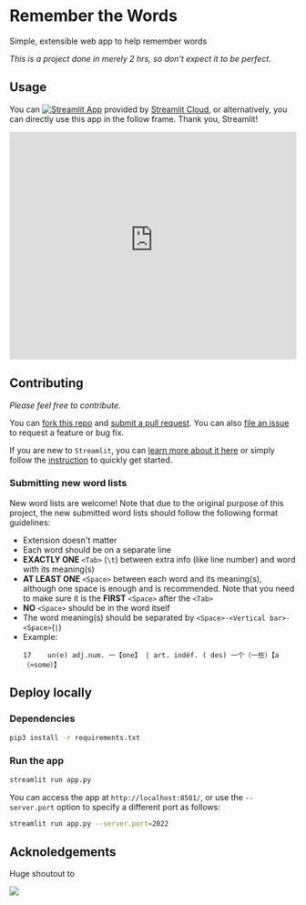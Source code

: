 # Remember the Words

Simple, extensible web app to help remember words

_This is a project done in merely 2 hrs, so don't expect it to be perfect._

## Usage

You can [![Streamlit App](https://static.streamlit.io/badges/streamlit_badge_black_white.svg)](https://teddyhuang-00-remember-the-words-main-b6ezoa.streamlitapp.com/) provided by [Streamlit Cloud](https://streamlit.io/cloud), or alternatively, you can directly use this app in the follow frame. Thank you, Streamlit!

<iframe loading="lazy" src="https://teddyhuang-00-remember-the-words-main-b6ezoa.streamlitapp.com/?embedded=true" style="
                        width: 100%;
                        border: none;
                        height: 400px
                    "></iframe>

## Contributing

_Please feel free to contribute._

You can [fork this repo](https://github.com/TeddyHuang-00/Remember-the-Words/fork) and [submit a pull request](https://github.com/TeddyHuang-00/Remember-the-Words/compare). You can also [file an issue](https://github.com/TeddyHuang-00/Remember-the-Words/issues/new/choose) to request a feature or bug fix.

If you are new to `Streamlit`, you can [learn more about it here](https://docs.streamlit.io/) or simply follow the [instruction](#deploy-locally) to quickly get started.

### Submitting new word lists

New word lists are welcome! Note that due to the original purpose of this project, the new submitted word lists should follow the following format guidelines:

- Extension doesn't matter
- Each word should be on a separate line
- **EXACTLY ONE** `<Tab>` (`\t`) between extra info (like line number) and word with its meaning(s)
- **AT LEAST ONE** `<Space>` between each word and its meaning(s), although one space is enough and is recommended. Note that you need to make sure it is the **FIRST** `<Space>` after the `<Tab>`
- **NO** `<Space>` should be in the word itself
- The word meaning(s) should be separated by `<Space>-<Vertical bar>-<Space>`(`|`)
- Example:
  ```
  17	un(e) adj.num. 一【one】 | art. indéf. ( des) 一个（一些）【a（≈some）】
  ```

## Deploy locally

### Dependencies

```bash
pip3 install -r requirements.txt
```

### Run the app

```bash
streamlit run app.py
```

You can access the app at `http://localhost:8501/`, or use the `--server.port` option to specify a different port as follows:

```bash
streamlit run app.py --server.port=2022
```

## Acknoledgements

Huge shoutout to

[![](https://streamlit.io/images/brand/streamlit-logo-secondary-colormark-darktext.png)](<(https://docs.streamlit.io/)>)
